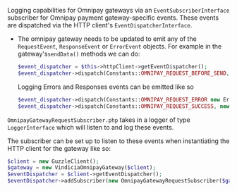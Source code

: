 Logging capabilities for Omnipay gateways via an `EventSubscriberInterface` subscriber for Omnipay payment gateway-specific events.
These events are dispatched via the HTTP client's `EventDispatcherInterface`.
* The omnipay gateway needs to be updated to emit any of the `RequestEvent`, `ResponseEvent` or `ErrorEvent` objects.
For example in the gateway's`sendData()` methods we can do:

    ```PHP
    $event_dispatcher = $this->httpClient->getEventDispatcher();
    $event_dispatcher->dispatch(Constants::OMNIPAY_REQUEST_BEFORE_SEND, new RequestEvent($request));
    ```

    Logging Errors and Responses events can be emitted like so
    ```PHP
    $event_dispatcher->dispatch(Constants::OMNIPAY_REQUEST_ERROR new ErrorEvent($exception));
    $event_dispatcher->dispatch(Constants::OMNIPAY_REQUEST_SUCCESS, new ResponseEvent($response));
    ```

`OmnipayGatewayRequestSubscriber.php` takes in a logger of type `LoggerInterface` which will listen to and log these events.

The subscriber can be set up  to listen to these events when instantiating the HTTP client for the gateway like so:

```PHP
$client = new GuzzleClient();
$gateway = new VindiciaOmnipayGateway($client);
$eventDispatcher = $client->getEventDispatcher();
$eventDispatcher->addSubscriber(new OmnipayGatewayRequestSubscriber($gateway_name, new LoggerClassThatImplementsInterface()));
```
